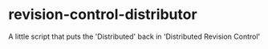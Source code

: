 # revision-control-distributor
A little script that puts the 'Distributed' back in 'Distributed Revision Control'
